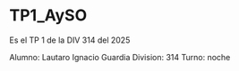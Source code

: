 # TP1_AySO
Es el TP 1 de la DIV 314 del 2025

Alumno: Lautaro Ignacio Guardia
Division: 314 
Turno: noche
